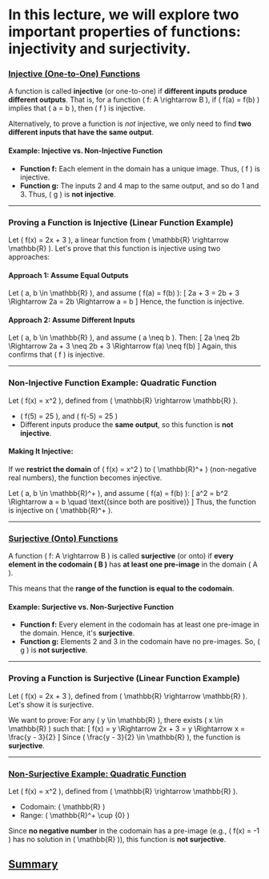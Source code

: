 # In this lecture, we will explore two important properties of functions: **injectivity** and **surjectivity**.

### [Injective (One-to-One) Functions](images/injective_functions.JPG)

A function is called **injective** (or one-to-one) if **different inputs produce different outputs**. That is, for a function \( f: A \rightarrow B \), if \( f(a) = f(b) \) implies that \( a = b \), then \( f \) is injective.

Alternatively, to prove a function is *not* injective, we only need to find **two different inputs that have the same output**.

#### Example: Injective vs. Non-Injective Function
- **Function f:** Each element in the domain has a unique image. Thus, \( f \) is injective.
- **Function g:** The inputs 2 and 4 map to the same output, and so do 1 and 3. Thus, \( g \) is **not injective**.

---

### Proving a Function is Injective (Linear Function Example)

Let \( f(x) = 2x + 3 \), a linear function from \( \mathbb{R} \rightarrow \mathbb{R} \). Let's prove that this function is injective using two approaches:

#### **Approach 1: Assume Equal Outputs**
Let \( a, b \in \mathbb{R} \), and assume \( f(a) = f(b) \):
\[
2a + 3 = 2b + 3 \Rightarrow 2a = 2b \Rightarrow a = b
\]
Hence, the function is injective.

#### **Approach 2: Assume Different Inputs**
Let \( a, b \in \mathbb{R} \), and assume \( a \neq b \). Then:
\[
2a \neq 2b \Rightarrow 2a + 3 \neq 2b + 3 \Rightarrow f(a) \neq f(b)
\]
Again, this confirms that \( f \) is injective.

---

### Non-Injective Function Example: Quadratic Function

Let \( f(x) = x^2 \), defined from \( \mathbb{R} \rightarrow \mathbb{R} \).

- \( f(5) = 25 \), and \( f(-5) = 25 \)
- Different inputs produce the **same output**, so this function is **not injective**.

#### Making It Injective:
If we **restrict the domain** of \( f(x) = x^2 \) to \( \mathbb{R}^+ \) (non-negative real numbers), the function becomes injective.

Let \( a, b \in \mathbb{R}^+ \), and assume \( f(a) = f(b) \):
\[
a^2 = b^2 \Rightarrow a = b \quad \text{(since both are positive)}
\]
Thus, the function is injective on \( \mathbb{R}^+ \).

---

### [Surjective (Onto) Functions](images/surjective_functions.JPG)

A function \( f: A \rightarrow B \) is called **surjective** (or onto) if **every element in the codomain \( B \)** has **at least one pre-image** in the domain \( A \).

This means that the **range of the function is equal to the codomain**.

#### Example: Surjective vs. Non-Surjective Function
- **Function f:** Every element in the codomain has at least one pre-image in the domain. Hence, it's **surjective**.
- **Function g:** Elements 2 and 3 in the codomain have no pre-images. So, \( g \) is **not surjective**.

---

### Proving a Function is Surjective (Linear Function Example)

Let \( f(x) = 2x + 3 \), defined from \( \mathbb{R} \rightarrow \mathbb{R} \). Let's show it is surjective.

We want to prove: For any \( y \in \mathbb{R} \), there exists \( x \in \mathbb{R} \) such that:
\[
f(x) = y \Rightarrow 2x + 3 = y \Rightarrow x = \frac{y - 3}{2}
\]
Since \( \frac{y - 3}{2} \in \mathbb{R} \), the function is **surjective**.

---

### [Non-Surjective Example: Quadratic Function]()

Let \( f(x) = x^2 \), defined from \( \mathbb{R} \rightarrow \mathbb{R} \).

- Codomain: \( \mathbb{R} \)
- Range: \( \mathbb{R}^+ \cup \{0\} \)

Since **no negative number** in the codomain has a pre-image (e.g., \( f(x) = -1 \) has no solution in \( \mathbb{R} \)), this function is **not surjective**.

## [Summary](images/recap_or_summary.png)